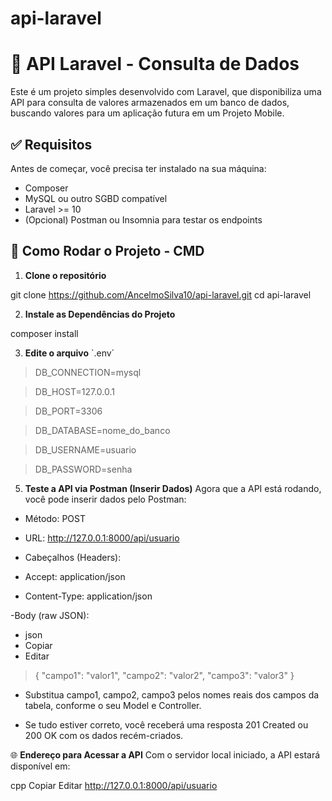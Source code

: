 # api-laravel

# 📡 API Laravel - Consulta de Dados 

Este é um projeto simples desenvolvido com Laravel, que disponibiliza uma API para consulta de valores armazenados em um banco de dados, buscando valores para um aplicação futura em um Projeto Mobile.

## ✅ Requisitos

Antes de começar, você precisa ter instalado na sua máquina:
  
- Composer  
- MySQL ou outro SGBD compatível  
- Laravel >= 10  
- (Opcional) Postman ou Insomnia para testar os endpoints

## 🚀 Como Rodar o Projeto - CMD

1. **Clone o repositório**

git clone https://github.com/AncelmoSilva10/api-laravel.git
cd api-laravel

2. **Instale as Dependências do Projeto**

composer install

3. **Edite o arquivo** `.env´

>DB_CONNECTION=mysql

>DB_HOST=127.0.0.1

>DB_PORT=3306

>DB_DATABASE=nome_do_banco

>DB_USERNAME=usuario

>DB_PASSWORD=senha

5. **Teste a API via Postman (Inserir Dados)**
Agora que a API está rodando, você pode inserir dados pelo Postman:

- Método: POST

- URL: http://127.0.0.1:8000/api/usuario

- Cabeçalhos (Headers):

- Accept: application/json

- Content-Type: application/json

-Body (raw JSON):

- json
- Copiar
- Editar
>{
   > "campo1": "valor1",
     "campo2": "valor2",
    "campo3": "valor3"
>}

- Substitua campo1, campo2, campo3 pelos nomes reais dos campos da tabela, conforme o seu Model e Controller.

- Se tudo estiver correto, você receberá uma resposta 201 Created ou 200 OK com os dados recém-criados.

🌐 **Endereço para Acessar a API**
Com o servidor local iniciado, a API estará disponível em:

cpp
Copiar
Editar
http://127.0.0.1:8000/api/usuario


